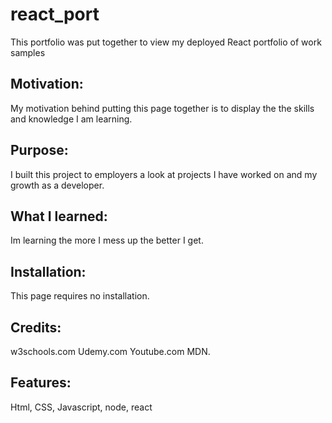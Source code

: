 <h1>react_port</h1>
This portfolio was put together to view my deployed React portfolio of work samples

<h2>Motivation:</h2>
My motivation behind putting this page together is to display the the skills and knowledge I am learning.
<h2>Purpose:</h2>
I built this project to employers a look at projects I have worked on and my growth as a developer.
<h2>What I learned:</h2>
Im learning the more I mess up the better I get.
<h2>Installation:</h2>
This page requires no installation.
<h2>Credits:</h2>
w3schools.com Udemy.com Youtube.com MDN.
<h2>Features:</h2>
Html, CSS, Javascript, node, react
